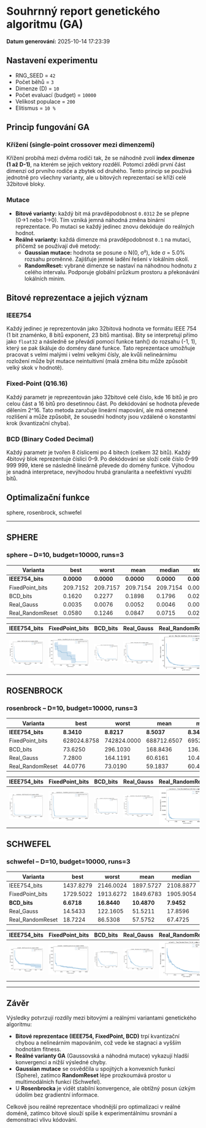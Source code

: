 # Souhrnný report genetického algoritmu (GA)
**Datum generování:** 2025-10-14 17:23:39

## Nastavení experimentu

- RNG_SEED = `42`
- Počet běhů = `3`
- Dimenze (D) = `10`
- Počet evaluací (budget) = `10000`
- Velikost populace = `200`
- Elitismus = `10 %`

## Princip fungování GA

### Křížení (single-point crossover mezi dimenzemi)
Křížení probíhá mezi dvěma rodiči tak, že se náhodně zvolí **index dimenze (1 až D-1)**, na kterém se jejich vektory rozdělí. Potomci zdědí první část dimenzí od prvního rodiče a zbytek od druhého. Tento princip se používá jednotně pro všechny varianty, ale u bitových reprezentací se kříží celé 32bitové bloky.

### Mutace
- **Bitové varianty:** každý bit má pravděpodobnost `0.0312` že se přepne (0→1 nebo 1→0). Tím vzniká jemná náhodná změna binární reprezentace. Po mutaci se každý jedinec znovu dekóduje do reálných hodnot.
- **Reálné varianty:** každá dimenze má pravděpodobnost `0.1` na mutaci, přičemž se používají dvě metody:
  - **Gaussian mutace:** hodnota se posune o N(0, σ²), kde σ = 5.0% rozsahu proměnné. Zajišťuje jemné ladění řešení v lokálním okolí.
  - **RandomReset:** vybrané dimenze se nastaví na náhodnou hodnotu z celého intervalu. Podporuje globální průzkum prostoru a překonávání lokálních minim.

## Bitové reprezentace a jejich význam

### IEEE754
Každý jedinec je reprezentován jako 32bitová hodnota ve formátu IEEE 754 (1 bit znaménko, 8 bitů exponent, 23 bitů mantisa). Bity se interpretují přímo jako `float32` a následně se převádí pomocí funkce tanh() do rozsahu (-1, 1), který se pak škáluje do domény dané funkce. Tato reprezentace umožňuje pracovat s velmi malými i velmi velkými čísly, ale kvůli nelineárnímu rozložení může být mutace neintuitivní (malá změna bitu může způsobit velký skok v hodnotě).

### Fixed-Point (Q16.16)
Každý parametr je reprezentován jako 32bitové celé číslo, kde 16 bitů je pro celou část a 16 bitů pro desetinnou část. Po dekódování se hodnota převede dělením 2^16. Tato metoda zaručuje lineární mapování, ale má omezené rozlišení a může způsobit, že sousední hodnoty jsou vzdálené o konstantní krok (kvantizační chyba).

### BCD (Binary Coded Decimal)
Každý parametr je tvořen 8 číslicemi po 4 bitech (celkem 32 bitů). Každý 4bitový blok reprezentuje číslici 0–9. Po dekódování se složí celé číslo 0–99 999 999, které se následně lineárně převede do domény funkce. Výhodou je snadná interpretace, nevýhodou hrubá granularita a neefektivní využití bitů.

## Optimalizační funkce
sphere, rosenbrock, schwefel

---
## SPHERE

### sphere – D=10, budget=10000, runs=3

| Varianta | best | worst | mean | median | std |
|-----------|-------|-------|------|--------|------|
| **IEEE754_bits** | **0.0000** | **0.0000** | **0.0000** | **0.0000** | **0.0000** |
| FixedPoint_bits | 209.7152 | 209.7157 | 209.7154 | 209.7154 | 0.0002 |
| BCD_bits | 0.1620 | 0.2277 | 0.1898 | 0.1796 | 0.0278 |
| Real_Gauss | 0.0035 | 0.0076 | 0.0052 | 0.0046 | 0.0017 |
| Real_RandomReset | 0.0580 | 0.1246 | 0.0847 | 0.0715 | 0.0287 |

| IEEE754_bits | FixedPoint_bits | BCD_bits | Real_Gauss | Real_RandomReset |
| --- | --- | --- | --- | --- |
| ![IEEE754_bits](charts/sphere/D10/IEEE754_bits.png) | ![FixedPoint_bits](charts/sphere/D10/FixedPoint_bits.png) | ![BCD_bits](charts/sphere/D10/BCD_bits.png) | ![Real_Gauss](charts/sphere/D10/Real_Gauss.png) | ![Real_RandomReset](charts/sphere/D10/Real_RandomReset.png) |


## ROSENBROCK

### rosenbrock – D=10, budget=10000, runs=3

| Varianta | best | worst | mean | median | std |
|-----------|-------|-------|------|--------|------|
| **IEEE754_bits** | **8.3410** | **8.8217** | **8.5037** | **8.3486** | **0.2248** |
| FixedPoint_bits | 628024.8758 | 742824.0000 | 688712.6507 | 695289.0763 | 47096.6861 |
| BCD_bits | 73.6250 | 296.1030 | 168.8436 | 136.8028 | 93.6094 |
| Real_Gauss | 7.2800 | 164.1191 | 60.6161 | 10.4493 | 73.1991 |
| Real_RandomReset | 44.0776 | 73.0190 | 59.1837 | 60.4544 | 11.8494 |

| IEEE754_bits | FixedPoint_bits | BCD_bits | Real_Gauss | Real_RandomReset |
| --- | --- | --- | --- | --- |
| ![IEEE754_bits](charts/rosenbrock/D10/IEEE754_bits.png) | ![FixedPoint_bits](charts/rosenbrock/D10/FixedPoint_bits.png) | ![BCD_bits](charts/rosenbrock/D10/BCD_bits.png) | ![Real_Gauss](charts/rosenbrock/D10/Real_Gauss.png) | ![Real_RandomReset](charts/rosenbrock/D10/Real_RandomReset.png) |


## SCHWEFEL

### schwefel – D=10, budget=10000, runs=3

| Varianta | best | worst | mean | median | std |
|-----------|-------|-------|------|--------|------|
| IEEE754_bits | 1437.8279 | 2146.0024 | 1897.5727 | 2108.8877 | 325.4416 |
| FixedPoint_bits | 1729.5022 | 1913.6272 | 1849.6783 | 1905.9054 | 85.0358 |
| **BCD_bits** | **6.6718** | **16.8440** | **10.4870** | **7.9452** | **4.5251** |
| Real_Gauss | 14.5433 | 122.1605 | 51.5211 | 17.8596 | 49.9679 |
| Real_RandomReset | 18.7224 | 86.5308 | 57.5752 | 67.4725 | 28.5536 |

| IEEE754_bits | FixedPoint_bits | BCD_bits | Real_Gauss | Real_RandomReset |
| --- | --- | --- | --- | --- |
| ![IEEE754_bits](charts/schwefel/D10/IEEE754_bits.png) | ![FixedPoint_bits](charts/schwefel/D10/FixedPoint_bits.png) | ![BCD_bits](charts/schwefel/D10/BCD_bits.png) | ![Real_Gauss](charts/schwefel/D10/Real_Gauss.png) | ![Real_RandomReset](charts/schwefel/D10/Real_RandomReset.png) |


---

## Závěr

Výsledky potvrzují rozdíly mezi bitovými a reálnými variantami genetického algoritmu:

- **Bitové reprezentace (IEEE754, FixedPoint, BCD)** trpí kvantizační chybou a nelineárním mapováním, což vede ke stagnaci a vyšším hodnotám fitness.
- **Reálné varianty GA** (Gaussovská a náhodná mutace) vykazují hladší konvergenci a nižší výsledné chyby.
- **Gaussian mutace** se osvědčila u spojitých a konvexních funkcí (Sphere), zatímco **RandomReset** lépe prozkoumává prostor u multimodálních funkcí (Schwefel).
- U **Rosenbrocka** je vidět stabilní konvergence, ale obtížný posun úzkým údolím bez gradientní informace.

Celkově jsou reálné reprezentace vhodnější pro optimalizaci v reálné doméně, zatímco bitové slouží spíše k experimentálnímu srovnání a demonstraci vlivu kódování.
